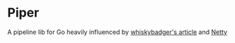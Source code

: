 # Piper
A pipeline lib for Go heavily influenced by [whiskybadger's article](https://whiskybadger.io/post/introducing-go-pipeline/) and [Netty](https://netty.io/)
